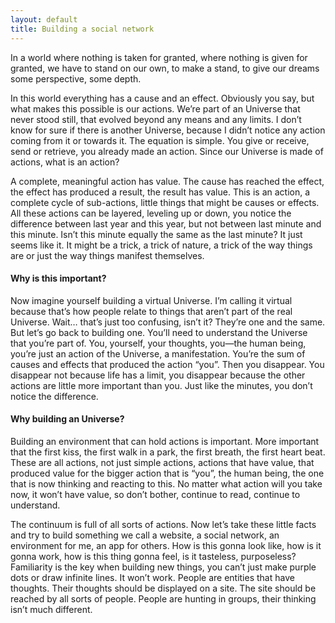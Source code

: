 ```yaml
---
layout: default
title: Building a social network
---
```


In a world where nothing is taken for granted, where nothing is given for granted, we have to stand on our own, to make a stand, to give our dreams some perspective, some depth.

In this world everything has a cause and an effect. Obviously you say, but what makes this possible is our actions. We’re part of an Universe that never stood still, that evolved beyond any means and any limits. I don’t know for sure if there is another Universe, because I didn’t notice any action coming from it or towards it. The equation is simple. You give or receive, send or retrieve,  you already made an action. Since our Universe is made of actions, what is an action?

A complete, meaningful action has value. The cause has reached the effect, the effect has produced a result, the result has value. This is an action, a complete cycle of sub-actions, little things that might be causes or effects. All these actions can be layered, leveling up or down, you notice the difference between last year and this year, but not between last minute and this minute. Isn’t this minute equally the same as the last minute? It just seems like it. It might be a trick, a trick of nature, a trick of the way things are or just the way things manifest themselves.

#### Why is this important?

Now imagine yourself building a virtual Universe. I’m calling it virtual because that’s how people relate to things that aren’t part of the real Universe. Wait… that’s just too confusing, isn’t it? They’re one and the same. But let’s go back to building one. You’ll need to understand the Universe that you’re part of. You, yourself, your thoughts, you—the human being, you’re just an action of the Universe, a manifestation. You’re the sum of causes and effects that produced the action “you”. Then you disappear. You disappear not because life has a limit, you disappear because the other actions are little more important than you. Just like the minutes, you don’t notice the difference.

#### Why building an Universe?

Building an environment that can hold actions is important. More important that the first kiss, the first walk in a park, the first breath, the first heart beat. These are all actions, not just simple actions, actions that have value, that produced value for the bigger action that is “you”, the human being, the one that is now thinking and reacting to this. No matter what action will you take now, it won’t have value, so don’t bother, continue to read, continue to understand.

The continuum is full of all sorts of actions. Now let’s take these little facts and try to build something we call a website, a social network, an environment for me, an app for others. How is this gonna look like, how is it gonna work, how is this thing gonna feel, is it tasteless, purposeless? Familiarity is the key when building new things, you can’t just make purple dots or draw infinite lines. It won’t work. People are entities that have thoughts. Their thoughts should be displayed on a site. The site should be reached by all sorts of people. People are hunting in groups, their thinking isn’t much different.
